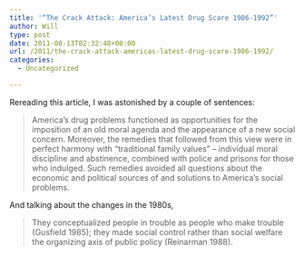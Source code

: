 ```yaml
---
title: '“The Crack Attack: America’s Latest Drug Scare 1986-1992”'
author: Will
type: post
date: 2011-08-13T02:32:48+00:00
url: /2011/the-crack-attack-americas-latest-drug-scare-1986-1992/
categories:
  - Uncategorized

---
```

Rereading this article, I was astonished by a couple of sentences:

> America&#8217;s drug problems functioned as opportunities for the imposition of an old moral agenda and the appearance of a new social concern. Moreover, the remedies that followed from this view were in perfect harmony with &#8220;traditional family values&#8221; &#8211; individual moral discipline and abstinence, combined with police and prisons for those who indulged. Such remedies avoided all questions about the economic and political sources of and solutions to America&#8217;s social problems.

And talking about the changes in the 1980s,

> They conceptualized people in trouble as people who make trouble (Gusfield 1985); they made social control rather than social welfare the organizing axis of public policy (Reinarman 1988).